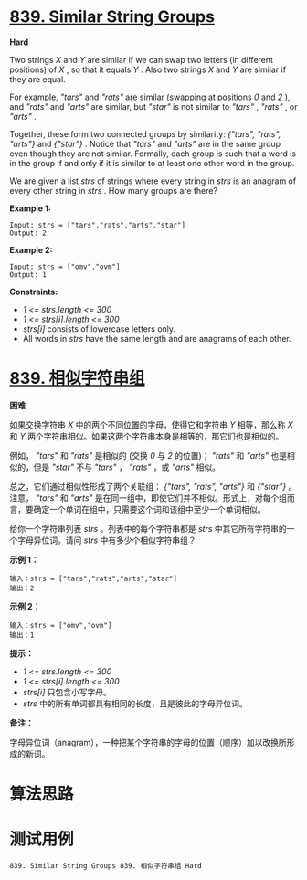 # [839. Similar String Groups][enTitle]

**Hard**

Two strings  *X*  and  *Y*  are similar if we can swap two letters (in different positions) of  *X* , so that it equals  *Y* . Also two strings  *X*  and  *Y*  are similar if they are equal.

For example,  *"tars"*  and  *"rats"*  are similar (swapping at positions  *0*  and  *2* ), and  *"rats"*  and  *"arts"*  are similar, but  *"star"*  is not similar to  *"tars"* ,  *"rats"* , or  *"arts"* .

Together, these form two connected groups by similarity:  *{"tars", "rats", "arts"}*  and  *{"star"}* . Notice that  *"tars"*  and  *"arts"*  are in the same group even though they are not similar. Formally, each group is such that a word is in the group if and only if it is similar to at least one other word in the group.

We are given a list  *strs*  of strings where every string in  *strs*  is an anagram of every other string in  *strs* . How many groups are there?



**Example 1:** 

```
Input: strs = ["tars","rats","arts","star"]
Output: 2

```

**Example 2:** 

```
Input: strs = ["omv","ovm"]
Output: 1

```



**Constraints:** 

-  *1 <= strs.length <= 300*  
-  *1 <= strs[i].length <= 300*  
-  *strs[i]*  consists of lowercase letters only. 
- All words in  *strs*  have the same length and are anagrams of each other.


# [839. 相似字符串组][cnTitle]

**困难**

如果交换字符串  *X*  中的两个不同位置的字母，使得它和字符串  *Y*  相等，那么称  *X*  和  *Y*  两个字符串相似。如果这两个字符串本身是相等的，那它们也是相似的。

例如， *"tars"*  和  *"rats"*  是相似的 (交换  *0*  与  *2*  的位置)；  *"rats"*  和  *"arts"*  也是相似的，但是  *"star"*  不与  *"tars"* ， *"rats"* ，或  *"arts"*  相似。

总之，它们通过相似性形成了两个关联组： *{"tars", "rats", "arts"}*  和  *{"star"}* 。注意， *"tars"*  和  *"arts"*  是在同一组中，即使它们并不相似。形式上，对每个组而言，要确定一个单词在组中，只需要这个词和该组中至少一个单词相似。

给你一个字符串列表  *strs* 。列表中的每个字符串都是  *strs*  中其它所有字符串的一个字母异位词。请问  *strs*  中有多少个相似字符串组？



**示例 1：** 

```
输入：strs = ["tars","rats","arts","star"]
输出：2

```

**示例 2：** 

```
输入：strs = ["omv","ovm"]
输出：1

```



**提示：** 

-  *1 <= strs.length <= 300*  
-  *1 <= strs[i].length <= 300*  
-  *strs[i]*  只包含小写字母。 
-  *strs*  中的所有单词都具有相同的长度，且是彼此的字母异位词。



**备注：** 

字母异位词（anagram），一种把某个字符串的字母的位置（顺序）加以改换所形成的新词。




# 算法思路

# 测试用例
```
839. Similar String Groups 839. 相似字符串组 Hard
```

[enTitle]: https://leetcode.com/problems/similar-string-groups/
[cnTitle]: https://leetcode-cn.com/problems/similar-string-groups/
